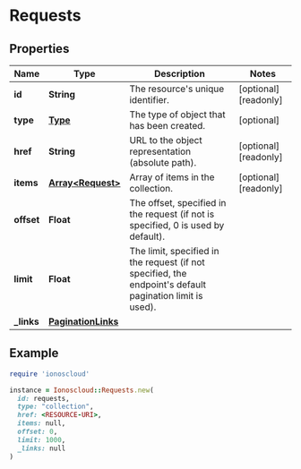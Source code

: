 # Requests

## Properties

| Name | Type | Description | Notes |
| ---- | ---- | ----------- | ----- |
| **id** | **String** | The resource&#39;s unique identifier. | [optional][readonly] |
| **type** | [**Type**](Type.md) | The type of object that has been created. | [optional] |
| **href** | **String** | URL to the object representation (absolute path). | [optional][readonly] |
| **items** | [**Array&lt;Request&gt;**](Request.md) | Array of items in the collection. | [optional][readonly] |
| **offset** | **Float** | The offset, specified in the request (if not is specified, 0 is used by default). |  |
| **limit** | **Float** | The limit, specified in the request (if not specified, the endpoint&#39;s default pagination limit is used). |  |
| **_links** | [**PaginationLinks**](PaginationLinks.md) |  |  |

## Example

```ruby
require 'ionoscloud'

instance = Ionoscloud::Requests.new(
  id: requests,
  type: "collection",
  href: <RESOURCE-URI>,
  items: null,
  offset: 0,
  limit: 1000,
  _links: null
)
```


